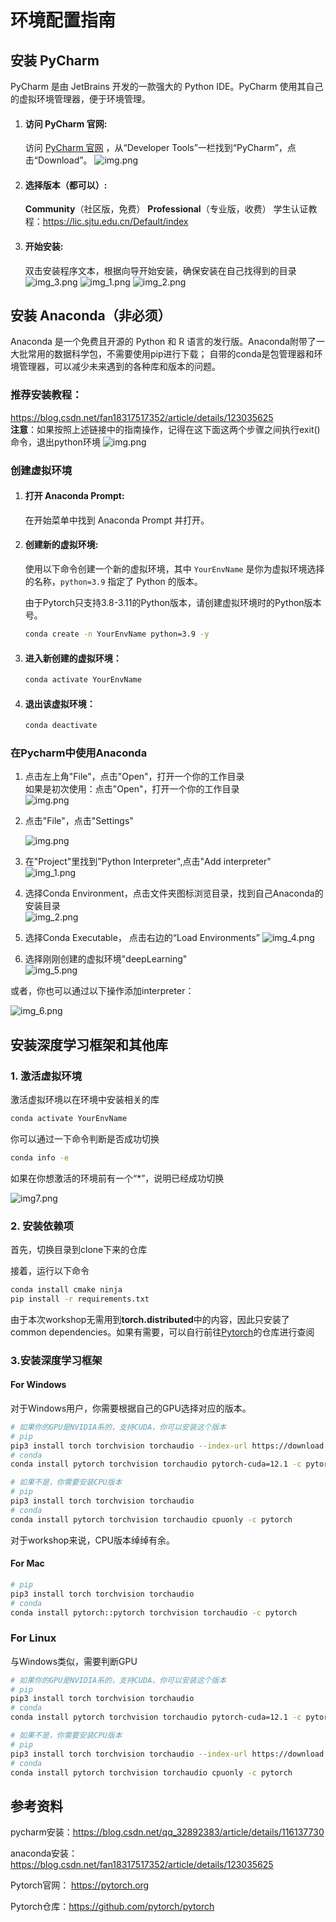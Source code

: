# 环境配置指南

## 安装 PyCharm

PyCharm 是由 JetBrains 开发的一款强大的 Python IDE。PyCharm 使用其自己的虚拟环境管理器，便于环境管理。

1. #### 访问 PyCharm 官网:
   
   访问 [PyCharm 官网](https://www.jetbrains.com/pycharm/download/) ，从“Developer Tools”一栏找到“PyCharm”，点击“Download”。
   ![img.png](img/Envrionment_setup_img/img.png)
2. #### 选择版本（都可以）:

   **Community**（社区版，免费）
   **Professional**（专业版，收费）
   学生认证教程：https://lic.sjtu.edu.cn/Default/index
   
3. #### 开始安装:
   
   双击安装程序文本，根据向导开始安装，确保安装在自己找得到的目录
   ![img_3.png](img/Envrionment_setup_img/img_3.png)
   ![img_1.png](img/Envrionment_setup_img/img_1.png)
   ![img_2.png](img/Envrionment_setup_img/img_2.png)


## 安装 Anaconda（非必须）

Anaconda 是一个免费且开源的 Python 和 R 语言的发行版。Anaconda附带了一大批常用的数据科学包，不需要使用pip进行下载；
自带的conda是包管理器和环境管理器，可以减少未来遇到的各种库和版本的问题。

### 推荐安装教程：
https://blog.csdn.net/fan18317517352/article/details/123035625  
**注意**：如果按照上述链接中的指南操作，记得在这下面这两个步骤之间执行exit()命令，退出python环境
![img.png](img/Envrionment_setup_img/14.png)

### 创建虚拟环境

1. #### 打开 Anaconda Prompt:
   
   在开始菜单中找到 Anaconda Prompt 并打开。

2. #### 创建新的虚拟环境:
   
   使用以下命令创建一个新的虚拟环境，其中 `YourEnvName` 是你为虚拟环境选择的名称，`python=3.9` 指定了 Python 的版本。
   
   由于Pytorch只支持3.8-3.11的Python版本，请创建虚拟环境时的Python版本号。
   
   ```bash
   conda create -n YourEnvName python=3.9 -y
   
3. #### 进入新创建的虚拟环境：
   ```bash
   conda activate YourEnvName
   
4. #### 退出该虚拟环境：
   ```bash
   conda deactivate

### 在Pycharm中使用Anaconda
1. 点击左上角"File"，点击"Open"，打开一个你的工作目录  
如果是初次使用：点击"Open"，打开一个你的工作目录   
![img.png](img/Envrionment_setup_img/11.png)

2. 点击"File"，点击"Settings"

    ![img.png](img/Envrionment_setup_img/4.png)  

3. 在"Project"里找到"Python Interpreter",点击"Add interpreter"  
    ![img_1.png](img/Envrionment_setup_img/5.png)  
4. 选择Conda Environment，点击文件夹图标浏览目录，找到自己Anaconda的安装目录  
    ![img_2.png](img/Envrionment_setup_img/13.png)  
5. 选择Conda Executable， 点击右边的“Load Environments”
    ![img_4.png](img/Envrionment_setup_img/9.png)  
6. 选择刚刚创建的虚拟环境"deepLearning"  
![img_5.png](img/Envrionment_setup_img/10.png)  

或者，你也可以通过以下操作添加interpreter：

![img_6.png](img/Envrionment_setup_img/15.png)

## 安装深度学习框架和其他库

### 1. 激活虚拟环境

激活虚拟环境以在环境中安装相关的库

   ```bash
   conda activate YourEnvName
   ```

你可以通过一下命令判断是否成功切换

``` bash
conda info -e
```

如果在你想激活的环境前有一个“*”，说明已经成功切换

![img7.png](img/Envrionment_setup_img/16.png)

### 2. 安装依赖项

首先，切换目录到clone下来的仓库

接着，运行以下命令

``` bash
conda install cmake ninja
pip install -r requirements.txt
```

由于本次workshop无需用到**torch.distributed**中的内容，因此只安装了common dependencies。如果有需要，可以自行前往[Pytorch](https://github.com/pytorch/pytorch)的仓库进行查阅

### 3.安装深度学习框架

 #### For Windows

对于Windows用户，你需要根据自己的GPU选择对应的版本。

``` bash
# 如果你的GPU是NVIDIA系的，支持CUDA，你可以安装这个版本
# pip
pip3 install torch torchvision torchaudio --index-url https://download.pytorch.org/whl/cu121
# conda
conda install pytorch torchvision torchaudio pytorch-cuda=12.1 -c pytorch -c nvidia
```

``` bash
# 如果不是，你需要安装CPU版本
# pip
pip3 install torch torchvision torchaudio
# conda
conda install pytorch torchvision torchaudio cpuonly -c pytorch
```

对于workshop来说，CPU版本绰绰有余。

#### For Mac

``` bash
# pip
pip3 install torch torchvision torchaudio
# conda
conda install pytorch::pytorch torchvision torchaudio -c pytorch
```

### For Linux

与Windows类似，需要判断GPU

```bash
# 如果你的GPU是NVIDIA系的，支持CUDA，你可以安装这个版本
# pip
pip3 install torch torchvision torchaudio
# conda
conda install pytorch torchvision torchaudio pytorch-cuda=12.1 -c pytorch -c nvidia
```

``` bash
# 如果不是，你需要安装CPU版本
# pip
pip3 install torch torchvision torchaudio --index-url https://download.pytorch.org/whl/cpu
# conda
conda install pytorch torchvision torchaudio cpuonly -c pytorch
```



## 参考资料

pycharm安装：https://blog.csdn.net/qq_32892383/article/details/116137730  

anaconda安装：https://blog.csdn.net/fan18317517352/article/details/123035625

Pytorch官网： https://pytorch.org

Pytorch仓库：https://github.com/pytorch/pytorch

